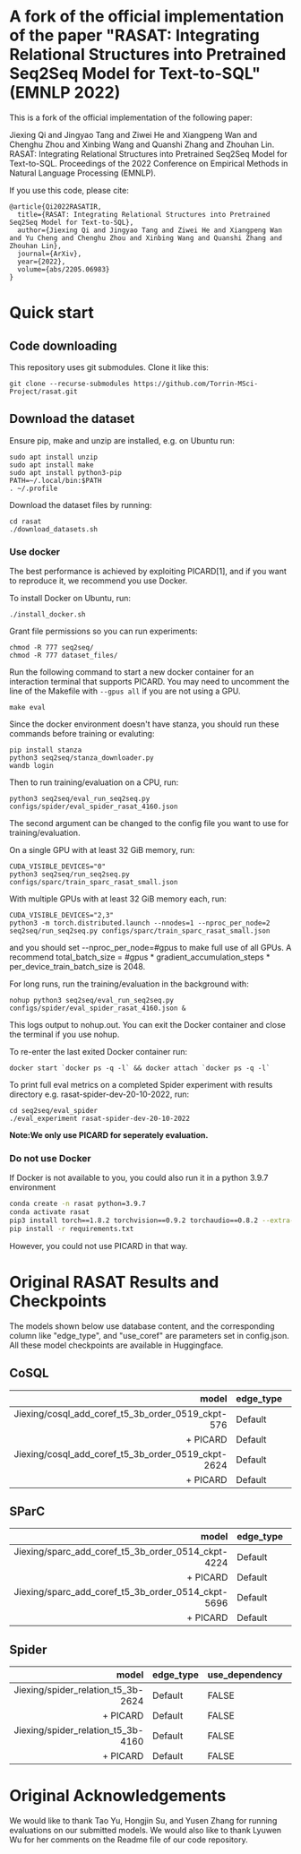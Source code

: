 # A fork of the official implementation of the paper "RASAT: Integrating Relational Structures into Pretrained Seq2Seq Model for Text-to-SQL"(EMNLP 2022)

This is a fork of the official implementation of the following paper:

Jiexing Qi and Jingyao Tang and Ziwei He and Xiangpeng Wan and Chenghu Zhou and Xinbing Wang and Quanshi Zhang and Zhouhan Lin. RASAT: Integrating Relational Structures into Pretrained Seq2Seq Model for Text-to-SQL. Proceedings of the 2022 Conference on Empirical Methods in Natural Language Processing (EMNLP).

If you use this code, please cite:

```
@article{Qi2022RASATIR,
  title={RASAT: Integrating Relational Structures into Pretrained Seq2Seq Model for Text-to-SQL},
  author={Jiexing Qi and Jingyao Tang and Ziwei He and Xiangpeng Wan and Yu Cheng and Chenghu Zhou and Xinbing Wang and Quanshi Zhang and Zhouhan Lin},
  journal={ArXiv},
  year={2022},
  volume={abs/2205.06983}
}
```


# Quick start

## Code downloading
This repository uses git submodules. Clone it like this:

```
git clone --recurse-submodules https://github.com/Torrin-MSci-Project/rasat.git
```
## Download the dataset

Ensure pip, make and unzip are installed, e.g. on Ubuntu run:
```
sudo apt install unzip
sudo apt install make
sudo apt install python3-pip
PATH=~/.local/bin:$PATH
. ~/.profile
```

Download the dataset files by running:
```
cd rasat
./download_datasets.sh
```

### Use docker
The best performance is achieved by exploiting PICARD[1], and if you want to reproduce it, we recommend you use Docker.

To install Docker on Ubuntu, run:
```
./install_docker.sh
```

Grant file permissions so you can run experiments:
```
chmod -R 777 seq2seq/
chmod -R 777 dataset_files/
```

Run the following command to start a new docker container for an interaction terminal that supports PICARD. You may need to uncomment the line of the Makefile with `--gpus all` if you are not using a GPU.
```
make eval
```

Since the docker environment doesn't have stanza, you should run these commands before training or evaluting:
```
pip install stanza
python3 seq2seq/stanza_downloader.py
wandb login
```

Then to run training/evaluation on a CPU, run:
```
python3 seq2seq/eval_run_seq2seq.py configs/spider/eval_spider_rasat_4160.json
```
The second argument can be changed to the config file you want to use for training/evaluation.

On a single GPU with at least 32 GiB memory, run:
```
CUDA_VISIBLE_DEVICES="0"
python3 seq2seq/run_seq2seq.py configs/sparc/train_sparc_rasat_small.json
```

With multiple GPUs with at least 32 GiB memory each, run:
```
CUDA_VISIBLE_DEVICES="2,3"
python3 -m torch.distributed.launch --nnodes=1 --nproc_per_node=2 seq2seq/run_seq2seq.py configs/sparc/train_sparc_rasat_small.json
```

and you should set --nproc_per_node=#gpus to make full use of all GPUs. A recommend total_batch_size = #gpus * gradient_accumulation_steps * per_device_train_batch_size is 2048.

For long runs, run the training/evaluation in the background with:
```
nohup python3 seq2seq/eval_run_seq2seq.py configs/spider/eval_spider_rasat_4160.json &
```
This logs output to nohup.out. You can exit the Docker container and close the terminal if you use nohup.

To re-enter the last exited Docker container run:

```
docker start `docker ps -q -l` && docker attach `docker ps -q -l`
```

To print full eval metrics on a completed Spider experiment with results directory e.g. rasat-spider-dev-20-10-2022, run:
```
cd seq2seq/eval_spider
./eval_experiment rasat-spider-dev-20-10-2022
```

**Note:We only use PICARD for seperately evaluation.**

### Do not use Docker
If Docker is not available to you, you could also run it in a python 3.9.7 environment 

```bash
conda create -n rasat python=3.9.7
conda activate rasat
pip3 install torch==1.8.2 torchvision==0.9.2 torchaudio==0.8.2 --extra-index-url https://download.pytorch.org/whl/lts/1.8/cu111
pip install -r requirements.txt
```

However, you could not use PICARD in that way.

# Original RASAT Results and Checkpoints

The models shown below use database content, and the corresponding column like "edge_type", and "use_coref" are parameters set in config.json. All these model checkpoints are available in Huggingface. 

## CoSQL
| model                                              | edge_type | use_dependency | use_coref | QEM/IEM(Dev) | QEX/IEX(Dev) | QEM/IEM(Test) | QEX/IEX(Test) |
|---------------------------------------------------:|-----------|----------------|-----------|--------------|--------------|---------------|---------------|
| Jiexing/cosql_add_coref_t5_3b_order_0519_ckpt-576  | Default   | FALSE          | TRUE      | 56.1/25.9    | 63.2/34.1    | -             | -             |
| + PICARD                                           | Default   | FALSE          | TRUE      | 58.6/27.0    | 67.0/39.6    | 53.6/24.1     | 64.9/34.3     |
| Jiexing/cosql_add_coref_t5_3b_order_0519_ckpt-2624 | Default   | FALSE          | TRUE      | 56.4/25.6    | 63.1/34.8    | -             | -             |
| + PICARD                                           | Default   | FALSE          | TRUE      | 57.9/26.3    | 66.1/38.6    | **55.7/26.5**     | **66.3/37.4**     |




## SParC
| model                                              | edge_type | use_dependency | use_coref | QEM/IEM(Dev) | QEX/IEX(Dev) | QEM/IEM(Test) | QEX/IEX(Test) |
|---------------------------------------------------:|-----------|----------------|-----------|--------------|--------------|---------------|---------------|
| Jiexing/sparc_add_coref_t5_3b_order_0514_ckpt-4224 | Default   | FALSE          | TRUE      | 65.0/45.5    | 72.4/53.1    | -             | -             |
| + PICARD                                           | Default   | FALSE          | TRUE      | 67.5/46.9    | 73.2/53.8    | 67.7/44.9     | 74.0/52.6     |
| Jiexing/sparc_add_coref_t5_3b_order_0514_ckpt-5696 | Default   | FALSE          | TRUE      | 63.7/47.4    | 68.1/50.2    | -             | -             |
| + PICARD                                           | Default   | FALSE          | TRUE      | 67.1/49.3    | 72.5/53.6    | 67.3/45.2     | 73.6/52.6     |



## Spider

| model                              | edge_type | use_dependency | use_coref | EM(Dev) | EX(Dev) | EM(Test) | EX(Test) |
|-----------------------------------:|-----------|----------------|-----------|---------|---------|----------|----------|
| Jiexing/spider_relation_t5_3b-2624 | Default   | FALSE          | FALSE     | 72      | 76.6    | -        | -        |
|                           + PICARD | Default   | FALSE          | FALSE     | 74.7    | **80.5**    | 70.6     | **75.5**     |
| Jiexing/spider_relation_t5_3b-4160 | Default   | FALSE          | FALSE     | 72.6    | 76.6    | -        | -        |
|                           + PICARD | Default   | FALSE          | FALSE     | **75.3**    | 78.3    | **70.9**     | 74.5     |


# Original Acknowledgements
We would like to thank Tao Yu, Hongjin Su, and Yusen Zhang for running evaluations on our submitted models. We would also like to thank Lyuwen Wu for her comments on the Readme file of our code repository.
